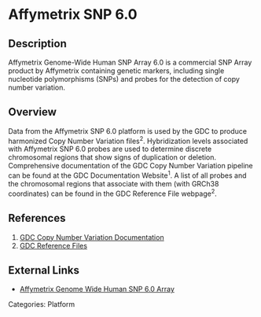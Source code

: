 # Affymetrix SNP 6.0 #

## Description ##
Affymetrix Genome-Wide Human SNP Array 6.0 is a commercial SNP Array product by Affymetrix containing genetic markers, including single nucleotide polymorphisms (SNPs) and probes for the detection of copy number variation.

## Overview ##
Data from the Affymetrix SNP 6.0 platform is used by the GDC to produce harmonized Copy Number Variation files<sup>2</sup>. Hybridization levels associated with Affymetrix SNP 6.0 probes are used to determine discrete chromosomal regions that show signs of duplication or deletion. Comprehensive documentation of the GDC Copy Number Variation pipeline can be found at the GDC Documentation Website<sup>1</sup>. A list of all probes and the chromosomal regions that associate with them (with GRCh38 coordinates) can be found in the GDC Reference File webpage<sup>2</sup>.

## References ##
1. [GDC Copy Number Variation Documentation](/Data/Bioinformatics_Pipelines/CNV_Pipeline/)
2. [GDC Reference Files](https://gdc.cancer.gov/about-data/data-harmonization-and-generation/gdc-reference-files)

## External Links ##
* [Affymetrix Genome Wide Human SNP 6.0 Array](https://www.affymetrix.com/support/downloads/manuals/genomewidesnp6_manual.pdf)


Categories: Platform
